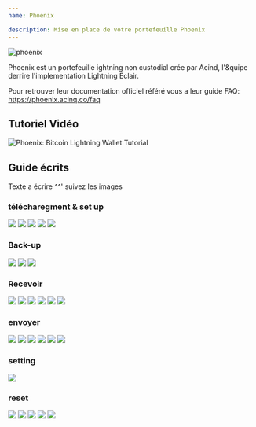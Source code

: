 ```yaml
---
name: Phoenix

description: Mise en place de votre portefeuille Phoenix
---
```


![phoenix](assets/cover.jpeg)

Phoenix est un portefeuille ightning non custodial crée par Acind, l'&quipe derrire l'implementation Lightning Eclair.

Pour retrouver leur documentation officiel référé vous a leur guide FAQ: https://phoenix.acinq.co/faq

## Tutoriel Vidéo

![ Phoenix: Bitcoin Lightning Wallet Tutorial](https://www.youtube.com/watch?v=Cx5PK1H5OR0)

## Guide écrits

Texte a écrire ^^' suivez les images

### télécharegment & set up

![](assets/screenshot1.jpeg)
![](assets/screenshot2.jpeg)
![](assets/screenshot3.jpeg)
![](assets/screenshot4.jpeg)
![](assets/screenshot5.jpeg)

### Back-up

![](assets/screenshot6.jpeg)
![](assets/screenshot7.jpeg)
![](assets/screenshot8.jpeg)

### Recevoir

![](assets/screenshot9.jpeg)
![](assets/screenshot10.jpeg)
![](assets/screenshot11.jpeg)
![](assets/screenshot12.jpeg)
![](assets/screenshot13.jpeg)
![](assets/screenshot14.jpeg)

### envoyer

![](assets/screenshot15.jpeg)
![](assets/screenshot16.jpeg)
![](assets/screenshot17.jpeg)
![](assets/screenshot18.jpeg)
![](assets/screenshot19.jpeg)
![](assets/screenshot20.jpeg)

### setting

![](assets/screenshot21.jpeg)

### reset

![](assets/screenshot22.jpeg)
![](assets/screenshot23.jpeg)
![](assets/screenshot24.jpeg)
![](assets/screenshot25.jpeg)
![](assets/screenshot26.jpeg)
